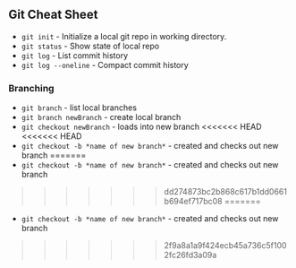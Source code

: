 ## Git Cheat Sheet

* `git init` - Initialize a local git repo in working directory.
* `git status` - Show state of local repo
* `git log` - List commit history
* `git log --oneline` - Compact commit history

### Branching
* `git branch` - list local branches
* `git branch newBranch` - create local branch
* `git checkout newBranch` - loads into new branch
<<<<<<< HEAD
<<<<<<< HEAD
* `git checkout -b *name of new branch*` - created and checks out new branch
=======
* `git checkout -b *name of new branch*` - created and checks out new branch 
>>>>>>> dd274873bc2b868c617b1dd0661b694ef717bc08
=======
* `git checkout -b *name of new branch*` - created and checks out new branch
>>>>>>> 2f9a8a1a9f424ecb45a736c5f1002fc26fd3a09a
